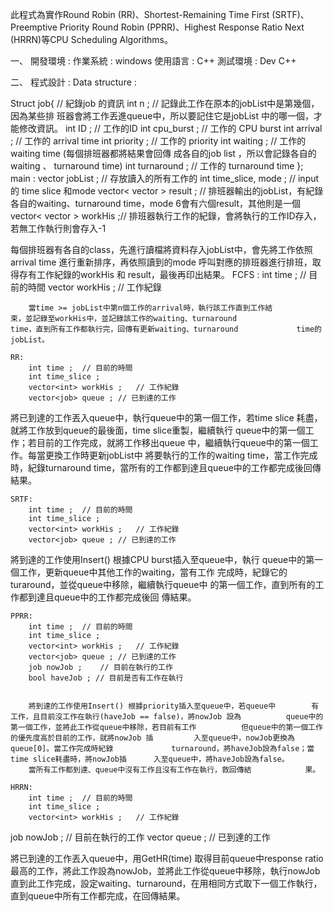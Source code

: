 此程式為實作Round Robin (RR)、Shortest-Remaining Time First (SRTF)、Preemptive Priority Round Robin (PPRR)、Highest Response Ratio Next (HRRN)等CPU Scheduling Algorithms。

一、	開發環境 : 
作業系統 : windows 
使用語言 : C++ 
測試環境 : Dev C++ 

二、	程式設計 : 
Data structure : 

Struct job{	// 紀錄job 的資訊
int n ;	// 記錄此工作在原本的jobList中是第幾個，因為某些排		   班器會將工作丟進queue中，所以要記住它是jobList		   中的哪一個，才能修改資訊。
int ID ;	// 工作的ID
int cpu_burst ;	// 工作的 CPU burst
int arrival ;	// 工作的 arrival time
int priority ;	// 工作的 priority
int waiting ;	// 工作的 waiting time	(每個排班器都將結果會回傳			  成各自的job list ，所以會記錄各自的waiting 、			  turnaround time)
int turnaround ;	// 工作的 turnaround time
};
main :
vector<job> jobList ; 	// 存放讀入的所有工作的
int time_slice, mode ;	// input的 time slice 和mode
vector< vector<job> > result ;	// 排班器輸出的jobList，有紀錄各自的waiting、turnaround time，mode 6會有六個result，其他則是一個
vector< vector<int> > workHis ;// 排班器執行工作的紀錄，會將執行的工作ID存入，若無工作執行則會存入-1

每個排班器有各自的class，先進行讀檔將資料存入jobList中，會先將工作依照arrival time 進行重新排序，再依照讀到的mode 呼叫對應的排班器進行排班，取得存有工作紀錄的workHis 和 result，最後再印出結果。
	FCFS :
		int time ;	// 目前的時間
		vector<int> workHis ;	// 工作紀錄

		當time >= jobList中第n個工作的arrival時，執行該工作直到工作結			束，並記錄至workHis中，並記錄該工作的waiting、turnaround				time，直到所有工作都執行完，回傳有更新waiting、turnaround				time的jobList。
	
	RR:
		int time ;	// 目前的時間
		int time_slice ;
		vector<int> workHis ;	// 工作紀錄
		vector<job> queue ;	// 已到達的工作

將已到達的工作丟入queue中，執行queue中的第一個工作，若time 	slice 耗盡，就將工作放到queue的最後面，time slice重製，繼續執行	queue中的第一個工作；若目前的工作完成，就將工作移出queue	中，繼續執行queue中的第一個工作。每當更換工作時更新jobList中	將要執行的工作的waiting time，當工作完成時，紀錄turnaround 	time，當所有的工作都到達且queue中的工作都完成後回傳結果。

	SRTF:
		int time ;	// 目前的時間
		int time_slice ;
		vector<int> workHis ;	// 工作紀錄
		vector<job> queue ;	// 已到達的工作
		
將到達的工作使用Insert() 根據CPU burst插入至queue中，執行	queue中的第一個工作，更新queue中其他工作的waiting，當有工作	完成時，紀錄它的turaround，並從queue中移除，繼續執行queue中	的第一個工作，直到所有的工作都到達且queue中的工作都完成後回	傳結果。

	PPRR:
		int time ;	// 目前的時間
		int time_slice ;
		vector<int> workHis ;	// 工作紀錄
		vector<job> queue ;	// 已到達的工作
		job nowJob ;	// 目前在執行的工作
		bool haveJob ; // 目前是否有工作在執行


		將到達的工作使用Insert() 根據priority插入至queue中，若queue中		有工作，且目前沒工作在執行(haveJob == false)，將nowJob 設為			queue中的第一個工作，並將此工作從queue中移除，若目前有工作			但queue中的第一個工作的優先度高於目前的工作，就將nowJob 插			入至queue中，nowJob更換為queue[0]。當工作完成時紀錄				turnaround，將haveJob設為false；當time slice耗盡時，將nowJob插		入至queue中，將haveJob設為false。
		當所有工作都到達、queue中沒有工作且沒有工作在執行，救回傳結			果。
	
	HRRN:
		int time ;	// 目前的時間
		int time_slice ;
		vector<int> workHis ;	// 工作紀錄
job nowJob ;	// 目前在執行的工作
		vector<job> queue ;	// 已到達的工作

將已到達的工作丟入queue中，用GetHR(time) 取得目前queue中response ratio最高的工作，將此工作設為nowJob，並將此工作從queue中移除，執行nowJob直到此工作完成，設定waiting、turnaround，在用相同方式取下一個工作執行，直到queue中所有工作都完成，在回傳結果。
